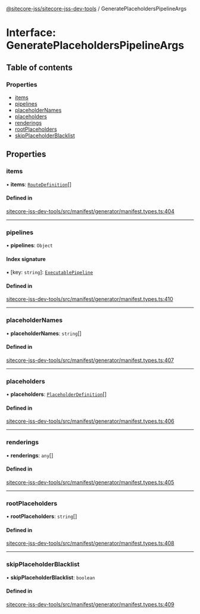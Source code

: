 [@sitecore-jss/sitecore-jss-dev-tools](../README.md) / GeneratePlaceholdersPipelineArgs

# Interface: GeneratePlaceholdersPipelineArgs

## Table of contents

### Properties

- [items](GeneratePlaceholdersPipelineArgs.md#items)
- [pipelines](GeneratePlaceholdersPipelineArgs.md#pipelines)
- [placeholderNames](GeneratePlaceholdersPipelineArgs.md#placeholdernames)
- [placeholders](GeneratePlaceholdersPipelineArgs.md#placeholders)
- [renderings](GeneratePlaceholdersPipelineArgs.md#renderings)
- [rootPlaceholders](GeneratePlaceholdersPipelineArgs.md#rootplaceholders)
- [skipPlaceholderBlacklist](GeneratePlaceholdersPipelineArgs.md#skipplaceholderblacklist)

## Properties

### items

• **items**: [`RouteDefinition`](RouteDefinition.md)[]

#### Defined in

[sitecore-jss-dev-tools/src/manifest/generator/manifest.types.ts:404](https://github.com/Sitecore/jss/blob/4756f34f9/packages/sitecore-jss-dev-tools/src/manifest/generator/manifest.types.ts#L404)

___

### pipelines

• **pipelines**: `Object`

#### Index signature

▪ [key: `string`]: [`ExecutablePipeline`](ExecutablePipeline.md)

#### Defined in

[sitecore-jss-dev-tools/src/manifest/generator/manifest.types.ts:410](https://github.com/Sitecore/jss/blob/4756f34f9/packages/sitecore-jss-dev-tools/src/manifest/generator/manifest.types.ts#L410)

___

### placeholderNames

• **placeholderNames**: `string`[]

#### Defined in

[sitecore-jss-dev-tools/src/manifest/generator/manifest.types.ts:407](https://github.com/Sitecore/jss/blob/4756f34f9/packages/sitecore-jss-dev-tools/src/manifest/generator/manifest.types.ts#L407)

___

### placeholders

• **placeholders**: [`PlaceholderDefinition`](PlaceholderDefinition.md)[]

#### Defined in

[sitecore-jss-dev-tools/src/manifest/generator/manifest.types.ts:406](https://github.com/Sitecore/jss/blob/4756f34f9/packages/sitecore-jss-dev-tools/src/manifest/generator/manifest.types.ts#L406)

___

### renderings

• **renderings**: `any`[]

#### Defined in

[sitecore-jss-dev-tools/src/manifest/generator/manifest.types.ts:405](https://github.com/Sitecore/jss/blob/4756f34f9/packages/sitecore-jss-dev-tools/src/manifest/generator/manifest.types.ts#L405)

___

### rootPlaceholders

• **rootPlaceholders**: `string`[]

#### Defined in

[sitecore-jss-dev-tools/src/manifest/generator/manifest.types.ts:408](https://github.com/Sitecore/jss/blob/4756f34f9/packages/sitecore-jss-dev-tools/src/manifest/generator/manifest.types.ts#L408)

___

### skipPlaceholderBlacklist

• **skipPlaceholderBlacklist**: `boolean`

#### Defined in

[sitecore-jss-dev-tools/src/manifest/generator/manifest.types.ts:409](https://github.com/Sitecore/jss/blob/4756f34f9/packages/sitecore-jss-dev-tools/src/manifest/generator/manifest.types.ts#L409)
